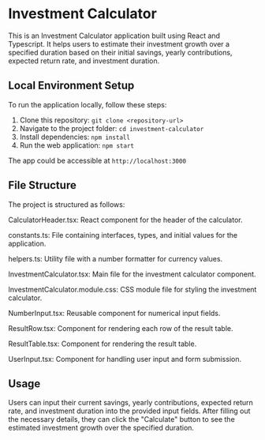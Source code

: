# Investment Calculator

This is an Investment Calculator application built using React and Typescript.
It helps users to estimate their investment growth over a specified duration
based on their initial savings, yearly contributions, expected return rate, and
investment duration.

## Local Environment Setup

To run the application locally, follow these steps:

1. Clone this repository: `git clone <repository-url>`
2. Navigate to the project folder: `cd investment-calculator`
3. Install dependencies: `npm install`
4. Run the web application: `npm start`

The app could be accessible at `http://localhost:3000`

## File Structure

The project is structured as follows:

CalculatorHeader.tsx: React component for the header of the calculator.

constants.ts: File containing interfaces, types, and initial values for the
application.

helpers.ts: Utility file with a number formatter for currency values.

InvestmentCalculator.tsx: Main file for the investment calculator component.

InvestmentCalculator.module.css: CSS module file for styling the investment
calculator.

NumberInput.tsx: Reusable component for numerical input fields.

ResultRow.tsx: Component for rendering each row of the result table.

ResultTable.tsx: Component for rendering the result table.

UserInput.tsx: Component for handling user input and form submission.

## Usage

Users can input their current savings, yearly contributions, expected return
rate, and investment duration into the provided input fields. After filling out
the necessary details, they can click the "Calculate" button to see the
estimated investment growth over the specified duration.
